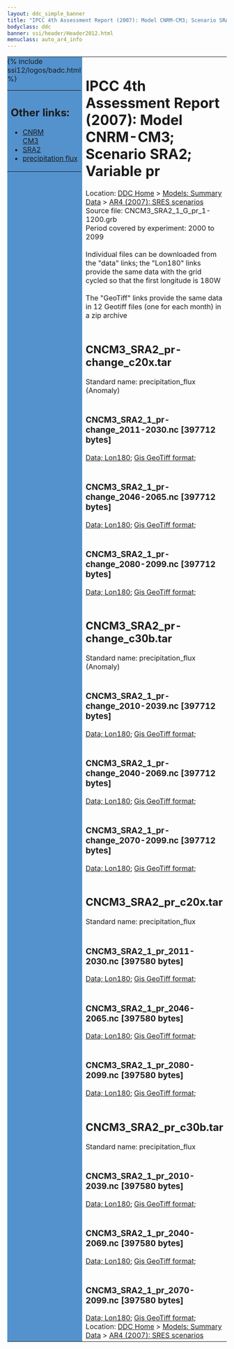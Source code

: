 ```yaml
---
layout: ddc_simple_banner
title: "IPCC 4th Assessment Report (2007): Model CNRM-CM3; Scenario SRA2; Variable pr"
bodyclass: ddc
banner: ssi/header/Header2012.html
menuclass: auto_ar4_info
---
```



<table width="100%" border="0" cellspacing="0" cellpadding="0" style="border-collapse: collapse;">
<tr style="margin:0;padding:0;border:0;">
<td style="margin:0;padding:0;border:0;height:1pt;width:150pt;background:#5492CD;" valign="top" >

<div id="lh-col2" class="auto_ar4_info">
<table class="menumain" bgcolor="#5492CD" cellspacing="0" width="100%" border="0">
<tr><td>
<h2> Other links:</h2>
<ul>
<li><a href="/auto/ar4/model-CNRM-CM3.html">CNRM<br/>CM3</a></li>
<li><a href="/auto/ar4/scenario-SRA2.html">SRA2</a></li>
<li><a href="/auto/ar4/var-precipitation_flux.html">precipitation flux</a></li>
</ul>
</td></tr>
{% include ssi12/logos/badc.html %}
</table>
</div>
</td>
<td><h1>IPCC 4th Assessment Report (2007): Model CNRM-CM3; Scenario SRA2; Variable pr</h1>

<!-- Breadcrumb1 -->
<div id="breadcrumb1" align="left">
Location: <a href="/index.html">DDC Home</a> > <a href="/sim/gcm_clim/">Models: Summary Data</a>
> <a href="/sim/gcm_clim/SRES_AR4/index.html">AR4 (2007): SRES scenarios</a>
</div>
<!-- End of Breadcrumb1 -->Source file: CNCM3_SRA2_1_G_pr_1-1200.grb
<br/>
Period covered by experiment: 2000 to 2099<br/>
<br/>Individual files can be downloaded from the "data" links; the "Lon180" links provide the same data
         with the grid cycled so that the first longitude is 180W<br/>
<br/>The "GeoTiff" links provide the same data in 12 Geotiff files (one for each month)
          in a zip archive<br/>
<br/><h2>CNCM3_SRA2_pr-change_c20x.tar</h2>
Standard name: precipitation_flux (Anomaly)<br>
<br/><h3>CNCM3_SRA2_1_pr-change_2011-2030.nc [397712 bytes]</h3>
<a href="http://apps.ipcc-data.org/cgi-bin/downl/ar4_nc/pr/CNCM3_SRA2_1_pr-change_2011-2030.nc">Data; </a><a href="http://apps.ipcc-data.org/cgi-bin/downl/ar4_nc/pr/CNCM3_SRA2_1_pr-change_2011-2030.cyto180.nc"> Lon180</a>; <a href="/cgi-bin/downl/ar4_tif/pr/CNCM3_SRA2_1_pr-change_2011-2030.zip">Gis GeoTiff format; </a><br/>
<br/><h3>CNCM3_SRA2_1_pr-change_2046-2065.nc [397712 bytes]</h3>
<a href="http://apps.ipcc-data.org/cgi-bin/downl/ar4_nc/pr/CNCM3_SRA2_1_pr-change_2046-2065.nc">Data; </a><a href="http://apps.ipcc-data.org/cgi-bin/downl/ar4_nc/pr/CNCM3_SRA2_1_pr-change_2046-2065.cyto180.nc"> Lon180</a>; <a href="/cgi-bin/downl/ar4_tif/pr/CNCM3_SRA2_1_pr-change_2046-2065.zip">Gis GeoTiff format; </a><br/>
<br/><h3>CNCM3_SRA2_1_pr-change_2080-2099.nc [397712 bytes]</h3>
<a href="http://apps.ipcc-data.org/cgi-bin/downl/ar4_nc/pr/CNCM3_SRA2_1_pr-change_2080-2099.nc">Data; </a><a href="http://apps.ipcc-data.org/cgi-bin/downl/ar4_nc/pr/CNCM3_SRA2_1_pr-change_2080-2099.cyto180.nc"> Lon180</a>; <a href="/cgi-bin/downl/ar4_tif/pr/CNCM3_SRA2_1_pr-change_2080-2099.zip">Gis GeoTiff format; </a><br/>
<br/><h2>CNCM3_SRA2_pr-change_c30b.tar</h2>
Standard name: precipitation_flux (Anomaly)<br>
<br/><h3>CNCM3_SRA2_1_pr-change_2010-2039.nc [397712 bytes]</h3>
<a href="http://apps.ipcc-data.org/cgi-bin/downl/ar4_nc/pr/CNCM3_SRA2_1_pr-change_2010-2039.nc">Data; </a><a href="http://apps.ipcc-data.org/cgi-bin/downl/ar4_nc/pr/CNCM3_SRA2_1_pr-change_2010-2039.cyto180.nc"> Lon180</a>; <a href="/cgi-bin/downl/ar4_tif/pr/CNCM3_SRA2_1_pr-change_2010-2039.zip">Gis GeoTiff format; </a><br/>
<br/><h3>CNCM3_SRA2_1_pr-change_2040-2069.nc [397712 bytes]</h3>
<a href="http://apps.ipcc-data.org/cgi-bin/downl/ar4_nc/pr/CNCM3_SRA2_1_pr-change_2040-2069.nc">Data; </a><a href="http://apps.ipcc-data.org/cgi-bin/downl/ar4_nc/pr/CNCM3_SRA2_1_pr-change_2040-2069.cyto180.nc"> Lon180</a>; <a href="/cgi-bin/downl/ar4_tif/pr/CNCM3_SRA2_1_pr-change_2040-2069.zip">Gis GeoTiff format; </a><br/>
<br/><h3>CNCM3_SRA2_1_pr-change_2070-2099.nc [397712 bytes]</h3>
<a href="http://apps.ipcc-data.org/cgi-bin/downl/ar4_nc/pr/CNCM3_SRA2_1_pr-change_2070-2099.nc">Data; </a><a href="http://apps.ipcc-data.org/cgi-bin/downl/ar4_nc/pr/CNCM3_SRA2_1_pr-change_2070-2099.cyto180.nc"> Lon180</a>; <a href="/cgi-bin/downl/ar4_tif/pr/CNCM3_SRA2_1_pr-change_2070-2099.zip">Gis GeoTiff format; </a><br/>
<br/><h2>CNCM3_SRA2_pr_c20x.tar</h2>
Standard name: precipitation_flux<br>
<br/><h3>CNCM3_SRA2_1_pr_2011-2030.nc [397580 bytes]</h3>
<a href="http://apps.ipcc-data.org/cgi-bin/downl/ar4_nc/pr/CNCM3_SRA2_1_pr_2011-2030.nc">Data; </a><a href="http://apps.ipcc-data.org/cgi-bin/downl/ar4_nc/pr/CNCM3_SRA2_1_pr_2011-2030.cyto180.nc"> Lon180</a>; <a href="/cgi-bin/downl/ar4_tif/pr/CNCM3_SRA2_1_pr_2011-2030.zip">Gis GeoTiff format; </a><br/>
<br/><h3>CNCM3_SRA2_1_pr_2046-2065.nc [397580 bytes]</h3>
<a href="http://apps.ipcc-data.org/cgi-bin/downl/ar4_nc/pr/CNCM3_SRA2_1_pr_2046-2065.nc">Data; </a><a href="http://apps.ipcc-data.org/cgi-bin/downl/ar4_nc/pr/CNCM3_SRA2_1_pr_2046-2065.cyto180.nc"> Lon180</a>; <a href="/cgi-bin/downl/ar4_tif/pr/CNCM3_SRA2_1_pr_2046-2065.zip">Gis GeoTiff format; </a><br/>
<br/><h3>CNCM3_SRA2_1_pr_2080-2099.nc [397580 bytes]</h3>
<a href="http://apps.ipcc-data.org/cgi-bin/downl/ar4_nc/pr/CNCM3_SRA2_1_pr_2080-2099.nc">Data; </a><a href="http://apps.ipcc-data.org/cgi-bin/downl/ar4_nc/pr/CNCM3_SRA2_1_pr_2080-2099.cyto180.nc"> Lon180</a>; <a href="/cgi-bin/downl/ar4_tif/pr/CNCM3_SRA2_1_pr_2080-2099.zip">Gis GeoTiff format; </a><br/>
<br/><h2>CNCM3_SRA2_pr_c30b.tar</h2>
Standard name: precipitation_flux<br>
<br/><h3>CNCM3_SRA2_1_pr_2010-2039.nc [397580 bytes]</h3>
<a href="http://apps.ipcc-data.org/cgi-bin/downl/ar4_nc/pr/CNCM3_SRA2_1_pr_2010-2039.nc">Data; </a><a href="http://apps.ipcc-data.org/cgi-bin/downl/ar4_nc/pr/CNCM3_SRA2_1_pr_2010-2039.cyto180.nc"> Lon180</a>; <a href="/cgi-bin/downl/ar4_tif/pr/CNCM3_SRA2_1_pr_2010-2039.zip">Gis GeoTiff format; </a><br/>
<br/><h3>CNCM3_SRA2_1_pr_2040-2069.nc [397580 bytes]</h3>
<a href="http://apps.ipcc-data.org/cgi-bin/downl/ar4_nc/pr/CNCM3_SRA2_1_pr_2040-2069.nc">Data; </a><a href="http://apps.ipcc-data.org/cgi-bin/downl/ar4_nc/pr/CNCM3_SRA2_1_pr_2040-2069.cyto180.nc"> Lon180</a>; <a href="/cgi-bin/downl/ar4_tif/pr/CNCM3_SRA2_1_pr_2040-2069.zip">Gis GeoTiff format; </a><br/>
<br/><h3>CNCM3_SRA2_1_pr_2070-2099.nc [397580 bytes]</h3>
<a href="http://apps.ipcc-data.org/cgi-bin/downl/ar4_nc/pr/CNCM3_SRA2_1_pr_2070-2099.nc">Data; </a><a href="http://apps.ipcc-data.org/cgi-bin/downl/ar4_nc/pr/CNCM3_SRA2_1_pr_2070-2099.cyto180.nc"> Lon180</a>; <a href="/cgi-bin/downl/ar4_tif/pr/CNCM3_SRA2_1_pr_2070-2099.zip">Gis GeoTiff format; </a><br/>
<!-- Breadcrumb2 -->
<div id="breadcrumb2" align="left">
Location: <a href="/index.html">DDC Home</a> > <a href="/sim/gcm_clim/">Models: Summary Data</a>
> <a href="/sim/gcm_clim/SRES_AR4/index.html">AR4 (2007): SRES scenarios</a>
</div>
<!-- End of Breadcrumb2 --></td></tr></table>
